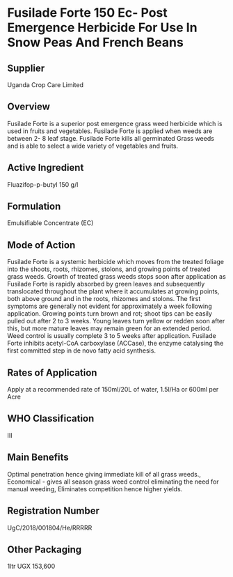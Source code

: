 # Fusilade Forte 150 Ec- Post Emergence Herbicide For Use In Snow Peas And French Beans

## Supplier
Uganda Crop Care Limited

## Overview
Fusilade Forte is a superior post emergence grass weed herbicide which is used in fruits and vegetables. Fusilade Forte is applied when weeds are between 2- 8 leaf stage. Fusilade Forte kills all germinated Grass weeds and is able to select a wide variety of vegetables and fruits.

## Active Ingredient
Fluazifop-p-butyl 150 g/l

## Formulation
Emulsifiable Concentrate (EC)

## Mode of Action
Fusilade Forte is a systemic herbicide which moves from the treated foliage into the shoots, roots, rhizomes, stolons, and growing points of treated grass weeds. Growth of treated grass weeds stops soon after application as Fusilade Forte is rapidly absorbed by green leaves and subsequently translocated throughout the plant where it accumulates at growing points, both above ground and in the roots, rhizomes and stolons. The first symptoms are generally not evident for approximately a week following application. Growing points turn brown and rot; shoot tips can be easily pulled out after 2 to 3 weeks. Young leaves turn yellow or redden soon after this, but more mature leaves may remain green for an extended period. Weed control is usually complete 3 to 5 weeks after application. Fusilade Forte inhibits acetyl-CoA carboxylase (ACCase), the enzyme catalysing the first committed step in de novo fatty acid synthesis.

## Rates of Application
Apply at a recommended rate of 150ml/20L of water, 1.5l/Ha or 600ml per Acre

## WHO Classification
III

## Main Benefits
Optimal penetration hence giving immediate kill of all grass weeds., Economical - gives all season grass weed control eliminating the need for manual weeding, Eliminates competition hence higher yields.

## Registration Number
UgC/2018/001804/He/RRRRR

## Other Packaging
1ltr UGX 153,600

